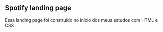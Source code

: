 ## Spotify landing page

Essa landing page foi construído no inicio dos meus estudos com HTML e CSS
